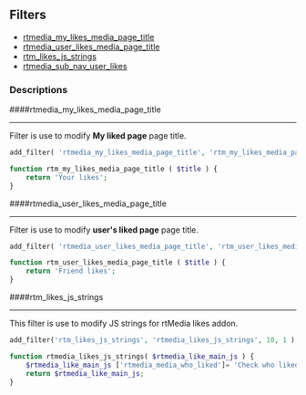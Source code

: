 ## Filters

* [rtmedia_my_likes_media_page_title](#rtmedia_my_likes_media_page_title)
* [rtmedia_user_likes_media_page_title](#rtmedia_user_likes_media_page_title)
* [rtm_likes_js_strings](#rtm_likes_js_strings)
* [rtmedia_sub_nav_user_likes](#)

### Descriptions

####rtmedia_my_likes_media_page_title <a name="rtmedia_my_likes_media_page_title"></a>
***
Filter is use to modify **My liked page** page title.

```php
add_filter( 'rtmedia_my_likes_media_page_title', 'rtm_my_likes_media_page_title', 10, 1 );

function rtm_my_likes_media_page_title ( $title ) {
	return 'Your likes';
}
```

####rtmedia_user_likes_media_page_title <a name="rtmedia_user_likes_media_page_title"></a>
***
Filter is use to modify **user's liked page** page title.

```php
add_filter( 'rtmedia_user_likes_media_page_title', 'rtm_user_likes_media_page_title', 10, 1 );

function rtm_user_likes_media_page_title ( $title ) {
	return 'Friend likes';
}

```

####rtm_likes_js_strings <a name="rtm_likes_js_strings"></a>
***
This filter is use to modify JS strings for rtMedia likes addon.

```php
add_filter('rtm_likes_js_strings', 'rtmedia_likes_js_strings', 10, 1 );

function rtmedia_likes_js_strings( $rtmedia_like_main_js ) {
	$rtmedia_like_main_js ['rtmedia_media_who_liked']= 'Check who liked this media';
	return $rtmedia_like_main_js;
}
```